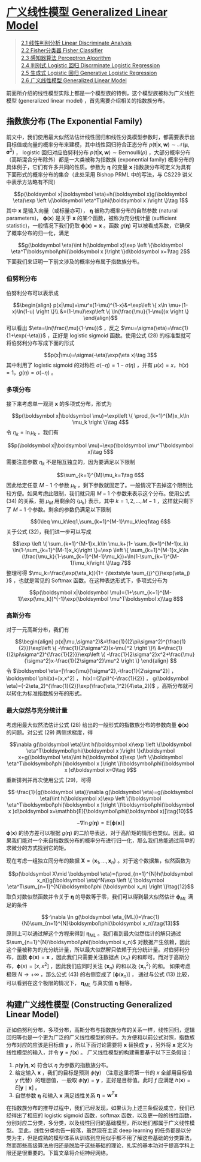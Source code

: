 # [广义线性模型 Generalized Linear Model](./ch2_linear_classification/2.6_generalized_linear_model.md)

> [2.1 线性判别分析 Linear Discriminate Analysis](./ch2_linear_classification/2.1_linear_discriminate_analysis.md) </br>
> [2.2 Fisher分类器 Fisher Classifier](./ch2_linear_classification/2.2_fisher_classifier.md) </br>
> [2.3 感知器算法 Perceptron Algorithm](./ch2_linear_classification/2.3_perceptron_algorithm.md) </br>
> [2.4 判别式 Logistic 回归 Discrminate Logistic Regression](./ch2_linear_classification/2.4_discriminate_logistic_regression.md) </br>
> [2.5 生成式 Logistic 回归 Generative Logistic Regression](./ch2_linear_classification/2.5_generative_logistic_regression.md) </br>
> [2.6 广义线性模型 Generalized Linear Model](./ch2_linear_classification/2.6_generalized_linear_model.md) </br>

前面所介绍的线性模型实际上都是一个模型族的特例，这个模型族被称为广义线性模型 (generalized linear model) ，首先需要介绍相关的指数族分布。
## 指数族分布 (The Exponential Family)

前文中，我们使用最大似然法估计线性回归和线性分类模型参数时，都需要表示出目标值或向量的概率分布来建模，其中线性回归符合正态分布 $p(\boldsymbol  t|\boldsymbol x,\boldsymbol w)\sim \mathcal N(\boldsymbol \mu, \boldsymbol \sigma^2)$ ， logistic 回归对应伯努利分布 $p(\boldsymbol  t|\boldsymbol x,\boldsymbol w)\sim \mathrm{Bernoulli} (\rho)$ ，大部分概率分布（⾼斯混合分布除外）都是⼀⼤类被称为指数族 (exponential family) 概率分布的具体例⼦，它们有许多共同的性质。参数为 $\boldsymbol \eta$ 的变量 $\boldsymbol x$ 指数族分布可定义为具有下⾯形式的概率分布的集合（此处采用 Bishop PRML 中的写法，与 CS229 讲义中表示方法略有不同）

$$p(\boldsymbol x|\boldsymbol \eta)=h(\boldsymbol x)g(\boldsymbol \eta)\exp \left \{\boldsymbol \eta^T\phi(\boldsymbol x )\right \}\tag 1$$
其中 $\boldsymbol x$ 是输入向量（或标量亦可）， $\boldsymbol \eta$ 被称为概率分布的⾃然参数 (natural parameters)， $\boldsymbol \phi (\boldsymbol x)$ 是关于 $\boldsymbol x$ 的某个函数，被称为充分统计量 (sufficient statistic)，一般情况下我们仍取 $\boldsymbol\phi (\boldsymbol x)=\boldsymbol x$ 。函数 $g(\boldsymbol \eta)$ 可以被看成系数，它确保了概率分布的归⼀化，满⾜

$$g(\boldsymbol \eta)\int h(\boldsymbol x)\exp \left \{\boldsymbol \eta^T\boldsymbol\phi(\boldsymbol x )\right \}d\boldsymbol x=1\tag 2$$
下面我们来证明一下前文涉及的概率分布属于指数族分布。

### 伯努利分布

伯努利分布可以表示成

$$\begin{align} p(x|\mu)=\mu^x(1-\mu)^{1-x}&=\exp\left \{ x\ln \mu+(1-x)\ln(1-u) \right \}\\ &=(1-\mu)\exp\left \{ \ln(\frac{\mu}{1-\mu})x \right \} \end{align}$$
可以看出 $\eta=\ln(\frac{\mu}{1-\mu})$ ，反之 $\mu=\sigma(\eta)=\frac{1}{1+\exp(-\eta)}$ ，正好是 logistic sigmoid 函数。使用公式 (28) 的标准型就可将伯努利分布写成下面的形式

$$p(x|\mu)=\sigma(-\eta)\exp(\eta x)\tag 3$$
其中利用了 logistic sigmoid 的对称性 $\sigma(-\eta)=1-\sigma(\eta)$ ，并有 $\mu(x)=x ， h(x)=1 ， g(\eta)=\sigma(-\eta)$ 。

### 多项分布

接下来考虑单⼀观测 $\boldsymbol x$ 的多项式分布，形式为

$$p(\boldsymbol x|\boldsymbol \mu)=\exp\left \{ \prod_{k=1}^{M}x_k\ln \mu_k \right \}\tag 4$$
令 $\eta_k=\ln \mu_k$ ，我们有

$$p(\boldsymbol x|\boldsymbol \mu)=\exp(\boldsymbol \mu^T\boldsymbol x)\tag 5$$
需要注意参数 $\eta_k$ 不是相互独⽴的，因为要满⾜以下限制

$$\sum_{k=1}^{M}\mu_k=1\tag 6$$
因此给定任意 $M-1$ 个参数 $\mu_k$ ，剩下参数就固定了。一般情况下去掉这个限制⽐较⽅便。如果考虑此限制，我们就只⽤ $M-1$ 个参数来表示这个分布。使⽤公式 (34) 的关系，把 $\mu_M$ ⽤剩余的 $\left \{\mu_k \right \}$ 表示，其中 $k=1,2,...,M-1$ ，这样就只剩下了 $M-1$ 个参数。剩余的参数仍满⾜以下限制

$$0\leq \mu_k\leq1,\sum_{k=1}^{M-1}\mu_k\leq1\tag 6$$
关于公式 (32)，我们进一步可以写成

$$\exp \left \{ \sum_{k=1}^{M-1}x_k\ln \mu_k+(1- \sum_{k=1}^{M-1}x_k) \ln(1-\sum_{k=1}^{M-1}x_k)\right \}=\exp \left \{ \sum_{k=1}^{M-1}x_k\ln (\frac{\mu_k}{1-\sum_{k=1}^{M-1}\mu_k})+\ln(1-\sum_{k=1}^{M-1}\mu_k)\right \}\tag 7$$
整理可得 $\mu_k=\frac{\exp(\eta_k)}{1+ {\textstyle \sum_{j}^{}}\exp(\eta_j) }$ ，也就是常见的 Softmax 函数。在这种表达形式下，多项式分布为

$$p(\boldsymbol x|\boldsymbol \mu)=(1+\sum_{k=1}^{M-1}\exp(\mu_k))^{-1}\exp(\boldsymbol \mu^T\boldsymbol x)\tag 8$$

### 高斯分布

对于⼀元⾼斯分布，我们有

$$\begin{align} p(x|\mu,\sigma^2)&=\frac{1}{(2\pi\sigma^2)^{\frac{1}{2}}}\exp\left \{ -\frac{1}{2\sigma^2}(x-\mu)^2 \right \}\\ &=\frac{1}{(2\pi\sigma^2)^{\frac{1}{2}}}\exp\left \{ -\frac{1}{2\sigma^2}x^2+\frac{\mu}{\sigma^2}x-\frac{1}{2\sigma^2}\mu^2 \right \} \end{align} $$
令 $\boldsymbol \eta=[\frac{\mu}{\sigma^2},-\frac{1}{2\sigma^2}] ， \boldsymbol \phi(x)=[x,x^2] ， h(x)=(2\pi)^{-\frac{1}{2}} ， g(\boldsymbol \eta)=(-2\eta_2)^{\frac{1}{2}}\exp(\frac{\eta_1^2}{4\eta_2})$ ，高斯分布就可以转化为标准指数族分布的形式。

### 最⼤似然与充分统计量

考虑⽤最⼤似然法估计公式 (28) 给出的⼀般形式的指数族分布的参数向量 $\boldsymbol\phi(\boldsymbol x)$ 的问题。对公式 (29) 两侧求梯度，得

$$\nabla g(\boldsymbol \eta)\int h(\boldsymbol x)\exp \left \{\boldsymbol \eta^T\boldsymbol\phi(\boldsymbol x )\right \}d\boldsymbol x+g(\boldsymbol \eta)\int h(\boldsymbol x)\exp \left \{\boldsymbol \eta^T\boldsymbol\phi(\boldsymbol x )\right \}\boldsymbol\phi(\boldsymbol x )d\boldsymbol x=0\tag 9$$
重新排列并再次使用公式 (29)，可得

$$-\frac{1}{g(\boldsymbol \eta)}\nabla g(\boldsymbol \eta)=g(\boldsymbol \eta)\int h(\boldsymbol x)\exp \left \{\boldsymbol \eta^T\boldsymbol\phi(\boldsymbol x )\right \}\boldsymbol\phi(\boldsymbol x )d\boldsymbol x=\mathbb{E}[\boldsymbol\phi(\boldsymbol x)]\tag{10}$$

$$-\nabla \ln g(\boldsymbol \eta)=\mathbb{E}[\boldsymbol\phi(\boldsymbol x)]\tag{11}$$
$\boldsymbol\phi (\boldsymbol x)$ 的协⽅差可以根据 $g(\boldsymbol \eta)$ 的⼆阶导表达，对于⾼阶矩的情形也类似。因此，如果我们能对⼀个来⾃指数族分布的概率分布进⾏归⼀化，那么我们总能通过简单的求微分的⽅式找到它的矩。

现在考虑⼀组独⽴同分布的数据 $\boldsymbol X=\left \{ \boldsymbol x_1,...,\boldsymbol x_n\right \}$ 。对于这个数据集，似然函数为

$$p(\boldsymbol X\mid \boldsymbol \eta)=(\prod_{n=1}^{N}h(\boldsymbol x_n))g(\boldsymbol \eta)^N\exp \left \{ \boldsymbol \eta^T\sum_{n=1}^{N}\boldsymbol\phi (\boldsymbol x_n) \right \}\tag{12}$$
取负对数似然函数并令关于 $\boldsymbol \eta$ 的导数等于零，我们可以得到最⼤似然估计 $\boldsymbol\phi_{ML}$ 满⾜的条件

$$-\nabla \ln g(\boldsymbol \eta_{ML})=\frac{1}{N}\sum_{n=1}^{N}\boldsymbol\phi(\boldsymbol x_n)\tag{13}$$
原则上可以通过解这个⽅程来得到 $\boldsymbol\eta_{ML}$ 。我们看到最⼤似然估计的解只通过 $\sum_{n=1}^{N}\boldsymbol\phi(\boldsymbol x_n)$  对数据产⽣依赖，因此这个量被称为的充分统计量，所以最大似然解只依赖于充分统计量。对伯努利分布，函数 $\boldsymbol\phi (\boldsymbol x)=\boldsymbol x$ ，因此我们只需要关注数据点 $\left \{ x_n \right \}$ 的和即可。⽽对于⾼斯分布，$\boldsymbol \phi(x)=[x,x^2]$ ，因此我们应同时关注 $\left \{ \boldsymbol x_n \right \}$ 的和以及 $\left \{ \boldsymbol x_n^2 \right \}$ 的和。
如果考虑极限 $N\rightarrow+\infty$ ，那么公式 (43) 的右侧变成了 $[\boldsymbol\phi(\boldsymbol x_n)]$ ， 通过与公式 (13) ⽐较，可以看到在这个极限的情况下， $\boldsymbol\eta_{ML}$ 与真实值 $\boldsymbol\eta$ 相等。

## 构建广义线性模型 (Constructing Generalized Linear Model)

正如伯努利分布，多项分布，高斯分布与指数族分布的关系一样，线性回归，逻辑回归等也是一个更为广泛的广义线性模型的例子。为方便和以前公式对照，指数族分布对应的应该是目标值 $\boldsymbol y$ ，所以下面讨论需要将 $\boldsymbol x$ 替换成 $\boldsymbol y$ ，另外将 $\boldsymbol x$ 定义为线性模型的输入，并令 $\boldsymbol y=f(\boldsymbol x)$ 。
广义线性模型的构建需要基于以下三条假设：

1. $p(\boldsymbol y|\boldsymbol \eta,\boldsymbol x)$ 符合以 $\eta$ 为参数的指数族分布。
2. 给定输入 $\boldsymbol x$ ，我们的目标是预测 $\phi(\boldsymbol y)$ （注意这里将第一节的 $x$ 全部用目标值 $y$ 代替）的理想值，一般取 $\phi(\boldsymbol y) =\boldsymbol y$ ，正好是目标值。此时 $f$ 应满足 $h(\boldsymbol x)=E[\boldsymbol y\mid \boldsymbol x]$ 。
3. 自然参数 $\boldsymbol\eta$ 和输入 $\boldsymbol x$ 满足线性关系 $\boldsymbol \eta=\boldsymbol w^T \boldsymbol x$ 

在指数族分布的推导过程中，我们已经发现，如果认为上述三条假设成立，我们已经得出了相应的 logistic sigmoid 函数，softmax 函数，以及更一般的线性函数，分别对应二分类，多分类，以及线性回归的基础模型，所以他们都属于广义线性模型。
至此，线性分类也告一段落，虽然现在主流 deep learning 的任务都是以分类为主，但是成熟的模型体系从训练到应用似乎都不用了解这些基础的分类算法，然而那些高级算法总归还是脱胎于这些基础的理论，扎实的基本功对于提高学科上限还是很重要的。下篇文章将介绍神经网络。